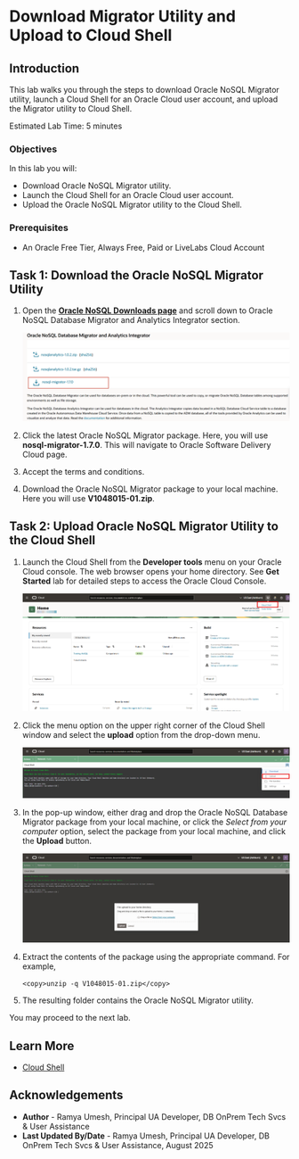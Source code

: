 # Download Migrator Utility and Upload to Cloud Shell

## Introduction

This lab walks you through the steps to download Oracle NoSQL Migrator utility, launch a Cloud Shell for an Oracle Cloud user account, and upload the Migrator utility to Cloud Shell.

Estimated Lab Time: 5 minutes

### Objectives

In this lab you will:
* Download Oracle NoSQL Migrator utility.
* Launch the Cloud Shell for an Oracle Cloud user account.
* Upload the Oracle NoSQL Migrator utility to the Cloud Shell.

### Prerequisites

*  An Oracle Free Tier, Always Free, Paid or LiveLabs Cloud Account

## Task 1: Download the Oracle NoSQL Migrator Utility

1. Open the **[Oracle NoSQL Downloads page](https://www.oracle.com/database/technologies/nosql-database-server-downloads.html)** and scroll down to Oracle NoSQL Database Migrator and Analytics Integrator section.

    ![Oracle NoSQL Downloads page](images/otn-migrator-download.png)

2. Click the latest Oracle NoSQL Migrator package. Here, you will use **nosql-migrator-1.7.0**. This will navigate to Oracle Software Delivery Cloud page.

3. Accept the terms and conditions.

4. Download the Oracle NoSQL Migrator package to your local machine. Here you will use **V1048015-01.zip**.

## Task 2: Upload Oracle NoSQL Migrator Utility to the Cloud Shell

1. Launch the Cloud Shell from the **Developer tools** menu on your Oracle Cloud console. The web browser opens your home directory. See **Get Started** lab for detailed steps to access the Oracle Cloud Console.

    ![Developer tools menu](images/otn-developers-tools.png)

2. Click the menu option on the upper right corner of the Cloud Shell window and select the **upload** option from the drop-down menu.

    ![Menu option](images/otn-cloudshell-upload-option.png)

3. In the pop-up window, either drag and drop the Oracle NoSQL Database Migrator package from your local machine, or click the *Select from your computer* option, select the package from your local machine, and click the **Upload** button.

    ![Upload](images/otn-cloudshell-upload.png)

4. Extract the contents of the package using the appropriate command. For example,

    ```
    <copy>unzip -q V1048015-01.zip</copy>
    ```

9. The resulting folder contains the Oracle NoSQL Migrator utility.

You may proceed to the next lab.

## Learn More

* [Cloud Shell](https://docs.oracle.com/en-us/iaas/Content/API/Concepts/cloudshellintro.htm)

## Acknowledgements
* **Author** - Ramya Umesh, Principal UA Developer, DB OnPrem Tech Svcs & User Assistance
* **Last Updated By/Date** - Ramya Umesh, Principal UA Developer, DB OnPrem Tech Svcs & User Assistance, August 2025
